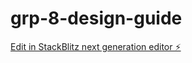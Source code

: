 # grp-8-design-guide

[Edit in StackBlitz next generation editor ⚡️](https://stackblitz.com/~/github.com/helgeh123/grp-8-design-guide)